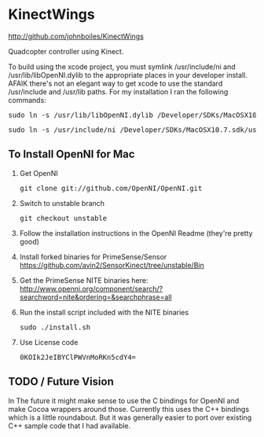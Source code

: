 KinectWings
===========
http://github.com/johnboiles/KinectWings

Quadcopter controller using Kinect.

To build using the xcode project, you must symlink /usr/include/ni and
/usr/lib/libOpenNI.dylib to the appropriate places in your developer install.
AFAIK there's not an elegant way to get xcode to use the standard /usr/include
and /usr/lib paths. For my installation I ran the following commands:

<pre>sudo ln -s /usr/lib/libOpenNI.dylib /Developer/SDKs/MacOSX10.7.sdk/usr/lib/libOpenNI.dylib</pre>

<pre>sudo ln -s /usr/include/ni /Developer/SDKs/MacOSX10.7.sdk/usr/include/ni</pre>

To Install OpenNI for Mac
-------------------------
1.   Get OpenNI
     <pre>git clone git://github.com/OpenNI/OpenNI.git</pre>

2.   Switch to unstable branch
     <pre>git checkout unstable</pre>

3.   Follow the installation instructions in the OpenNI Readme (they're pretty good)

4.   Install forked binaries for PrimeSense/Sensor
     https://github.com/avin2/SensorKinect/tree/unstable/Bin

5.   Get the PrimeSense NITE binaries here:
     http://www.openni.org/component/search/?searchword=nite&ordering=&searchphrase=all

6.   Run the install script included with the NITE binaries
     <pre>sudo ./install.sh</pre>

7.   Use License code
     <pre>0KOIk2JeIBYClPWVnMoRKn5cdY4=</pre>

TODO / Future Vision
--------------------
In The future it might make sense to use the C bindings for OpenNI and make Cocoa wrappers
around those. Currently this uses the C++ bindings which is a little roundabout. But it
was generally easier to port over existing C++ sample code that I had available.